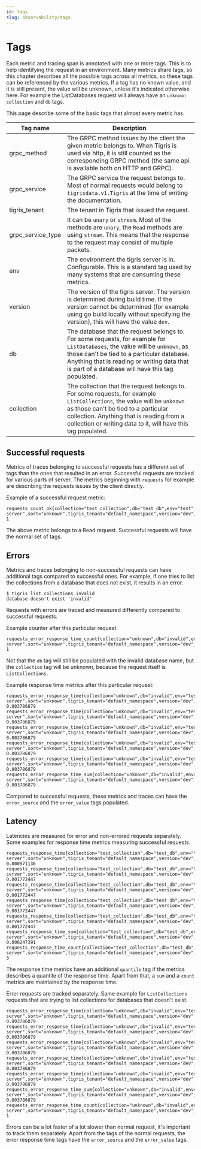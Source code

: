 ```yaml
---
id: tags
slug: observability/tags
---
```


# Tags

Each metric and tracing span is annotated with one or more tags. This is to help identifying the request in an environment. Many metrics share tags, so this chapter describes all the possible tags across all metrics, so these tags can be referenced by the various metrics. If a tag has no known value, and it is still present, the value will be unknown, unless it's indicated otherwise here. For example the ListDatabases request will always have an `unknown` `collection` and `db` tags.

This page describe some of the basic tags that almost every metric has.

| Tag name          | Description                                                                                                                                                                                                                                                                   |
| ----------------- | ----------------------------------------------------------------------------------------------------------------------------------------------------------------------------------------------------------------------------------------------------------------------------- |
| grpc_method       | The GRPC method issues by the client the given metric belongs to. When Tigris is used via http, it is still counted as the corresponding GRPC method (the same api is available both on HTTP and GRPC).                                                                       |
| grpc_service      | The GRPC service the request belongs to. Most of normal requests would belong to `tigrisdata.v1.Tigris` at the time of writing the documentation.                                                                                                                             |
| tigris_tenant     | The tenant in Tigris that issued the request.                                                                                                                                                                                                                                 |
| grpc_service_type | It can be `unary` or `stream`. Most of the methods are `unary`, the `Read` methods are using `stream`. This means that the response to the request may consist of multiple packets.                                                                                           |
| env               | The environment the tigris server is in. Configurable. This is a standard tag used by many systems that are consuming these metrics.                                                                                                                                          |
| version           | The version of the tigris server. The version is determined during build time. If the version cannot be determined (for example using go build locally without specifying the version), this will have the value `dev`.                                                       |
| db                | The database that the request belongs to. For some requests, for example for `ListDatabases`, the value will be `unknown`, as those can't be tied to a particular database. Anything that is reading or writing data that is part of a database will have this tag populated. |
| collection        | The collection that the request belongs to. For some requests, for example `ListCollections`, the value will be `unknown` as those can't be tied to a particular collection. Anything that is reading from a collection or writing data to it, will have this tag populated.  |

## Successful requests

Metrics of traces belonging to successful requests has a different set of tags than the ones that resulted in an error. Successful requests are tracked for various parts of server. The metrics beginning with `requests` for example are describing the requests issues by the client directly.

Example of a successful request metric:

```
requests_count_ok{collection="test_collection",db="test_db",env="test",grpc_method="Read",grpc_service="tigrisdata.v1.Tigris",grpc_service_type="unary",read_type="unknown",search_type="unknown",service="tigris-server",sort="unknown",tigris_tenant="default_namespace",version="dev",write_type="unknown"} 1
```

The above metric belongs to a Read request. Successful requests will have the normal set of tags.

## Errors

Metrics and traces belonging to non-successful requests can have additional tags compared to successful ones. For example, if one tries to list the collections from a database that does not exist, it results in an error.

```
$ tigris list collections invalid
database doesn't exist 'invalid'
```

Requests with errors are traced and measured differently compared to successful requests.

Example counter after this particular request:

```
requests_error_response_time_count{collection="unknown",db="invalid",env="test",error_source="tigris_server",error_value="NOT_FOUND",grpc_method="ListCollections",grpc_service="tigrisdata.v1.Tigris",grpc_service_type="unary",read_type="unknown",search_type="unknown",service="tigris-server",sort="unknown",tigris_tenant="default_namespace",version="dev",write_type="unknown"} 1
```

Not that the `db` tag will still be populated with the invalid database name, but the `collection` tag will be unknown, because the request itself is `ListCollections`.

Example response time metrics after this particular request:

```
requests_error_response_time{collection="unknown",db="invalid",env="test",error_source="tigris_server",error_value="NOT_FOUND",grpc_method="ListCollections",grpc_service="tigrisdata.v1.Tigris",grpc_service_type="unary",read_type="unknown",search_type="unknown",service="tigris-server",sort="unknown",tigris_tenant="default_namespace",version="dev",write_type="unknown",quantile="0.5"} 0.003786879
requests_error_response_time{collection="unknown",db="invalid",env="test",error_source="tigris_server",error_value="NOT_FOUND",grpc_method="ListCollections",grpc_service="tigrisdata.v1.Tigris",grpc_service_type="unary",read_type="unknown",search_type="unknown",service="tigris-server",sort="unknown",tigris_tenant="default_namespace",version="dev",write_type="unknown",quantile="0.75"} 0.003786879
requests_error_response_time{collection="unknown",db="invalid",env="test",error_source="tigris_server",error_value="NOT_FOUND",grpc_method="ListCollections",grpc_service="tigrisdata.v1.Tigris",grpc_service_type="unary",read_type="unknown",search_type="unknown",service="tigris-server",sort="unknown",tigris_tenant="default_namespace",version="dev",write_type="unknown",quantile="0.95"} 0.003786879
requests_error_response_time{collection="unknown",db="invalid",env="test",error_source="tigris_server",error_value="NOT_FOUND",grpc_method="ListCollections",grpc_service="tigrisdata.v1.Tigris",grpc_service_type="unary",read_type="unknown",search_type="unknown",service="tigris-server",sort="unknown",tigris_tenant="default_namespace",version="dev",write_type="unknown",quantile="0.99"} 0.003786879
requests_error_response_time{collection="unknown",db="invalid",env="test",error_source="tigris_server",error_value="NOT_FOUND",grpc_method="ListCollections",grpc_service="tigrisdata.v1.Tigris",grpc_service_type="unary",read_type="unknown",search_type="unknown",service="tigris-server",sort="unknown",tigris_tenant="default_namespace",version="dev",write_type="unknown",quantile="0.999"} 0.003786879
requests_error_response_time_sum{collection="unknown",db="invalid",env="test",error_source="tigris_server",error_value="NOT_FOUND",grpc_method="ListCollections",grpc_service="tigrisdata.v1.Tigris",grpc_service_type="unary",read_type="unknown",search_type="unknown",service="tigris-server",sort="unknown",tigris_tenant="default_namespace",version="dev",write_type="unknown"} 0.003786879
```

Compared to successful requests, these metrics and traces can have the `error_source` and the `error_value` tags populated.

## Latency

Latencies are measured for error and non-errored requests separately. Some examples for response time metrics measuring successful requests.

```
requests_response_time{collection="test_collection",db="test_db",env="test",grpc_method="Read",grpc_service="tigrisdata.v1.Tigris",grpc_service_type="unary",read_type="unknown",search_type="unknown",service="tigris-server",sort="unknown",tigris_tenant="default_namespace",version="dev",write_type="unknown",quantile="0.5"} 0.000971136
requests_response_time{collection="test_collection",db="test_db",env="test",grpc_method="Read",grpc_service="tigrisdata.v1.Tigris",grpc_service_type="unary",read_type="unknown",search_type="unknown",service="tigris-server",sort="unknown",tigris_tenant="default_namespace",version="dev",write_type="unknown",quantile="0.75"} 0.001772447
requests_response_time{collection="test_collection",db="test_db",env="test",grpc_method="Read",grpc_service="tigrisdata.v1.Tigris",grpc_service_type="unary",read_type="unknown",search_type="unknown",service="tigris-server",sort="unknown",tigris_tenant="default_namespace",version="dev",write_type="unknown",quantile="0.95"} 0.001772447
requests_response_time{collection="test_collection",db="test_db",env="test",grpc_method="Read",grpc_service="tigrisdata.v1.Tigris",grpc_service_type="unary",read_type="unknown",search_type="unknown",service="tigris-server",sort="unknown",tigris_tenant="default_namespace",version="dev",write_type="unknown",quantile="0.99"} 0.001772447
requests_response_time{collection="test_collection",db="test_db",env="test",grpc_method="Read",grpc_service="tigrisdata.v1.Tigris",grpc_service_type="unary",read_type="unknown",search_type="unknown",service="tigris-server",sort="unknown",tigris_tenant="default_namespace",version="dev",write_type="unknown",quantile="0.999"} 0.001772447
requests_response_time_sum{collection="test_collection",db="test_db",env="test",grpc_method="Read",grpc_service="tigrisdata.v1.Tigris",grpc_service_type="unary",read_type="unknown",search_type="unknown",service="tigris-server",sort="unknown",tigris_tenant="default_namespace",version="dev",write_type="unknown"} 0.008247391
requests_response_time_count{collection="test_collection",db="test_db",env="test",grpc_method="Read",grpc_service="tigrisdata.v1.Tigris",grpc_service_type="unary",read_type="unknown",search_type="unknown",service="tigris-server",sort="unknown",tigris_tenant="default_namespace",version="dev",write_type="unknown"} 3
```

The response time metrics have an additional `quantile` tag if the metrics describes a quantile of the response time. Apart from that, a `sum` and a `count` metrics are maintained by the response time.

Error requests are tracked separately. Same example for `ListCollections` requests that are trying to list collections for databases that doesn't exist.

```
requests_error_response_time{collection="unknown",db="invalid",env="test",error_source="tigris_server",error_value="NOT_FOUND",grpc_method="ListCollections",grpc_service="tigrisdata.v1.Tigris",grpc_service_type="unary",read_type="unknown",search_type="unknown",service="tigris-server",sort="unknown",tigris_tenant="default_namespace",version="dev",write_type="unknown",quantile="0.5"} 0.003786879
requests_error_response_time{collection="unknown",db="invalid",env="test",error_source="tigris_server",error_value="NOT_FOUND",grpc_method="ListCollections",grpc_service="tigrisdata.v1.Tigris",grpc_service_type="unary",read_type="unknown",search_type="unknown",service="tigris-server",sort="unknown",tigris_tenant="default_namespace",version="dev",write_type="unknown",quantile="0.75"} 0.003786879
requests_error_response_time{collection="unknown",db="invalid",env="test",error_source="tigris_server",error_value="NOT_FOUND",grpc_method="ListCollections",grpc_service="tigrisdata.v1.Tigris",grpc_service_type="unary",read_type="unknown",search_type="unknown",service="tigris-server",sort="unknown",tigris_tenant="default_namespace",version="dev",write_type="unknown",quantile="0.95"} 0.003786879
requests_error_response_time{collection="unknown",db="invalid",env="test",error_source="tigris_server",error_value="NOT_FOUND",grpc_method="ListCollections",grpc_service="tigrisdata.v1.Tigris",grpc_service_type="unary",read_type="unknown",search_type="unknown",service="tigris-server",sort="unknown",tigris_tenant="default_namespace",version="dev",write_type="unknown",quantile="0.99"} 0.003786879
requests_error_response_time{collection="unknown",db="invalid",env="test",error_source="tigris_server",error_value="NOT_FOUND",grpc_method="ListCollections",grpc_service="tigrisdata.v1.Tigris",grpc_service_type="unary",read_type="unknown",search_type="unknown",service="tigris-server",sort="unknown",tigris_tenant="default_namespace",version="dev",write_type="unknown",quantile="0.999"} 0.003786879
requests_error_response_time_sum{collection="unknown",db="invalid",env="test",error_source="tigris_server",error_value="NOT_FOUND",grpc_method="ListCollections",grpc_service="tigrisdata.v1.Tigris",grpc_service_type="unary",read_type="unknown",search_type="unknown",service="tigris-server",sort="unknown",tigris_tenant="default_namespace",version="dev",write_type="unknown"} 0.003786879
requests_error_response_time_count{collection="unknown",db="invalid",env="test",error_source="tigris_server",error_value="NOT_FOUND",grpc_method="ListCollections",grpc_service="tigrisdata.v1.Tigris",grpc_service_type="unary",read_type="unknown",search_type="unknown",service="tigris-server",sort="unknown",tigris_tenant="default_namespace",version="dev",write_type="unknown"} 1
```

Errors can be a lot faster of a lot slower than normal request, it's important to track them separately. Apart from the tags of the normal requests, the error response time tags have the `error_source` and the `error_value` tags.
